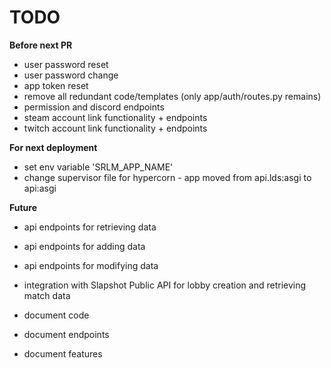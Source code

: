 # TODO

**Before next PR**
 - user password reset
 - user password change
 - app token reset
 - remove all redundant code/templates (only app/auth/routes.py remains)
 - permission and discord endpoints
 - steam account link functionality + endpoints
 - twitch account link functionality + endpoints


**For next deployment**
 - set env variable 'SRLM_APP_NAME'
 - change supervisor file for hypercorn - app moved from api.lds:asgi to api:asgi


**Future**
 - api endpoints for retrieving data
 - api endpoints for adding data
 - api endpoints for modifying data

 - integration with Slapshot Public API for lobby creation and retrieving match data
 - document code
 - document endpoints
 - document features